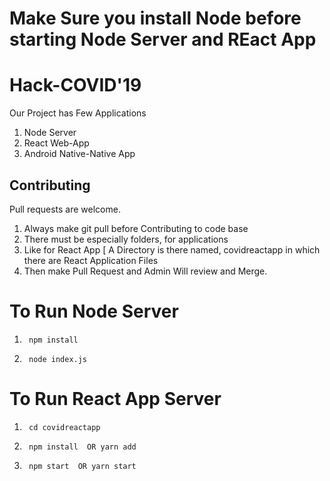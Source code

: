 # Make Sure you install Node before starting Node Server and REact App

# Hack-COVID'19

Our Project has Few Applications
1. Node Server
2. React Web-App
3. Android Native-Native App

## Contributing
Pull requests are welcome.
1. Always make git pull before Contributing to code base
2. There must be especially folders, for applications
3. Like for React App [ A Directory is there named, covidreactapp in which there are React Application Files
4. Then make Pull Request and Admin Will review and Merge.


# To Run Node Server 
1. ```
    npm install 
   ```
2. ```
    node index.js
   ```
# To Run React App Server 
1. ```
    cd covidreactapp
   ```
2. ```
    npm install  OR yarn add
   ```
2. ```
    npm start  OR yarn start
   ```